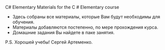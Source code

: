 C# Elementary
Materials for the C # Elementary course

- Здесь собраны все материалы, которые Вам будут необходимы для обучения.
- Материалы добавляются постепенно, по мере прохождения курса.
- Домашние задания Вы найдете в паке занятия.

P.S. Хорошей учебы!
Сергей Артеменко.
